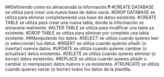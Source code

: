 ##Definiendo cómo es almacenada la información.¶
#CREATE DATABASE
se utiliza para crear una nueva base de datos vacía.
#DROP DATABASE 
se utiliza para eliminar completamente una base de datos existente.
#CREATE TABLE
se utiliza para crear una nueva tabla, donde la información se almacena realmente.
#ALTER TABLE 
se utiliza para modificar una tabla ya existente.
#DROP TABLE
se utiliza para eliminar por completo una tabla existente.
##Manipulando los datos.
#SELECT
se utiliza cuando quieres leer (o seleccionar) tus datos.
#INSERT
se utiliza cuando quieres añadir (o insertar) nuevos datos.
#UPDATE
se utiliza cuando quieres cambiar (o actualizar) datos existentes.
#DELETE 
se utiliza cuando quieres eliminar (o borrar) datos existentes.
#REPLACE
se utiliza cuando quieres añadir o cambiar (o reemplazar) datos nuevos o ya existentes.
#TRUNCATE 
se utiliza cuando quieres vaciar (o borrar) todos los datos de la plantilla.
